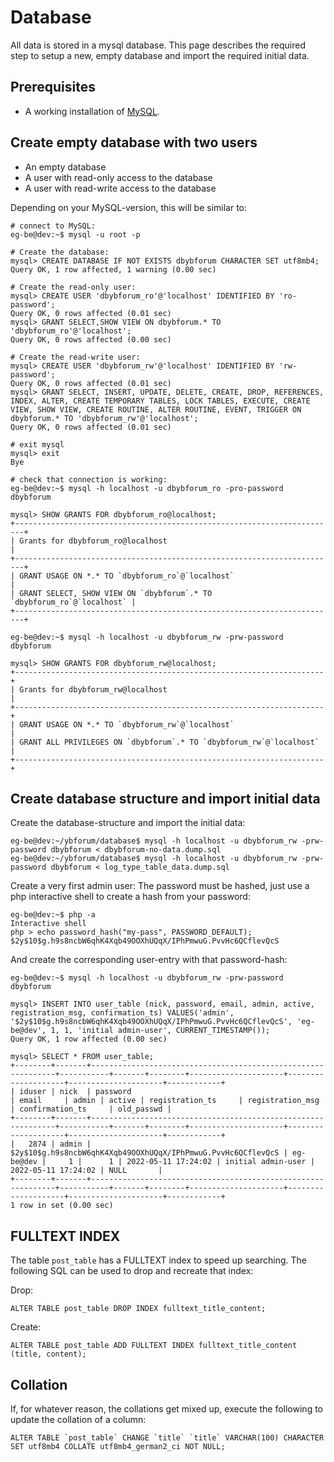 # Database
All data is stored in a mysql database. This page describes the required step to setup a new, empty database and import the required initial data.

## Prerequisites
- A working installation of [MySQL](https://www.mysql.com).

## Create empty database with two users
- An empty database
- A user with read-only access to the database
- A user with read-write access to the database

Depending on your MySQL-version, this will be similar to:
```
# connect to MySQL:
eg-be@dev:~$ mysql -u root -p

# Create the database:
mysql> CREATE DATABASE IF NOT EXISTS dbybforum CHARACTER SET utf8mb4;
Query OK, 1 row affected, 1 warning (0.00 sec)

# Create the read-only user:
mysql> CREATE USER 'dbybforum_ro'@'localhost' IDENTIFIED BY 'ro-password';
Query OK, 0 rows affected (0.01 sec)
mysql> GRANT SELECT,SHOW VIEW ON dbybforum.* TO 'dbybforum_ro'@'localhost';
Query OK, 0 rows affected (0.00 sec)

# Create the read-write user:
mysql> CREATE USER 'dbybforum_rw'@'localhost' IDENTIFIED BY 'rw-password';
Query OK, 0 rows affected (0.01 sec)
mysql> GRANT SELECT, INSERT, UPDATE, DELETE, CREATE, DROP, REFERENCES, INDEX, ALTER, CREATE TEMPORARY TABLES, LOCK TABLES, EXECUTE, CREATE VIEW, SHOW VIEW, CREATE ROUTINE, ALTER ROUTINE, EVENT, TRIGGER ON dbybforum.* TO 'dbybforum_rw'@'localhost';
Query OK, 0 rows affected (0.01 sec)

# exit mysql
mysql> exit
Bye

# check that connection is working:
eg-be@dev:~$ mysql -h localhost -u dbybforum_ro -pro-password dbybforum

mysql> SHOW GRANTS FOR dbybforum_ro@localhost;
+------------------------------------------------------------------------+
| Grants for dbybforum_ro@localhost                                      |
+------------------------------------------------------------------------+
| GRANT USAGE ON *.* TO `dbybforum_ro`@`localhost`                       |
| GRANT SELECT, SHOW VIEW ON `dbybforum`.* TO `dbybforum_ro`@`localhost` |
+------------------------------------------------------------------------+

eg-be@dev:~$ mysql -h localhost -u dbybforum_rw -prw-password dbybforum

mysql> SHOW GRANTS FOR dbybforum_rw@localhost;
+---------------------------------------------------------------------+
| Grants for dbybforum_rw@localhost                                   |
+---------------------------------------------------------------------+
| GRANT USAGE ON *.* TO `dbybforum_rw`@`localhost`                    |
| GRANT ALL PRIVILEGES ON `dbybforum`.* TO `dbybforum_rw`@`localhost` |
+---------------------------------------------------------------------+
```

## Create database structure and import initial data
Create the database-structure and import the initial data:
```
eg-be@dev:~/ybforum/database$ mysql -h localhost -u dbybforum_rw -prw-password dbybforum < dbybforum-no-data.dump.sql 
eg-be@dev:~/ybforum/database$ mysql -h localhost -u dbybforum_rw -prw-password dbybforum < log_type_table_data.dump.sql 
```

Create a very first admin user:
The password must be hashed, just use a php interactive shell to create a hash from your password:
```
eg-be@dev:~$ php -a
Interactive shell
php > echo password_hash("my-pass", PASSWORD_DEFAULT);
$2y$10$g.h9s8ncbW6qhK4Xqb49OOXhUQqX/IPhPmwuG.PvvHc6QCflevQcS
```
And create the corresponding user-entry with that password-hash:
```
eg-be@dev:~$ mysql -h localhost -u dbybforum_rw -prw-password dbybforum

mysql> INSERT INTO user_table (nick, password, email, admin, active, registration_msg, confirmation_ts) VALUES('admin', '$2y$10$g.h9s8ncbW6qhK4Xqb49OOXhUQqX/IPhPmwuG.PvvHc6QCflevQcS', 'eg-be@dev', 1, 1, 'initial admin-user', CURRENT_TIMESTAMP());
Query OK, 1 row affected (0.00 sec)

mysql> SELECT * FROM user_table;
+--------+-------+--------------------------------------------------------------+-----------+-------+--------+---------------------+--------------------+---------------------+------------+
| iduser | nick  | password                                                     | email     | admin | active | registration_ts     | registration_msg   | confirmation_ts     | old_passwd |
+--------+-------+--------------------------------------------------------------+-----------+-------+--------+---------------------+--------------------+---------------------+------------+
|   2874 | admin | $2y$10$g.h9s8ncbW6qhK4Xqb49OOXhUQqX/IPhPmwuG.PvvHc6QCflevQcS | eg-be@dev |     1 |      1 | 2022-05-11 17:24:02 | initial admin-user | 2022-05-11 17:24:02 | NULL       |
+--------+-------+--------------------------------------------------------------+-----------+-------+--------+---------------------+--------------------+---------------------+------------+
1 row in set (0.00 sec)
```

## FULLTEXT INDEX
The table `post_table` has a FULLTEXT index to speed up searching. The following SQL can be used to drop and recreate that index:

Drop: 
```
ALTER TABLE post_table DROP INDEX fulltext_title_content;
```

Create: 
```
ALTER TABLE post_table ADD FULLTEXT INDEX fulltext_title_content (title, content);
``` 

## Collation
If, for whatever reason, the collations get mixed up, execute the following to update the collation of a column:

```
ALTER TABLE `post_table` CHANGE `title` `title` VARCHAR(100) CHARACTER SET utf8mb4 COLLATE utf8mb4_german2_ci NOT NULL;
```
